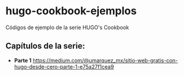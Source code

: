# hugo-cookbook-ejemplos
Códigos de ejemplo de la serie HUGO's Cookbook

## Capítulos de la serie:
- **Parte 1** https://medium.com/@umarquez_mx/sitio-web-gratis-con-hugo-desde-cero-parte-1-e75a27f1cea9
